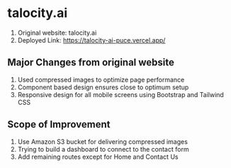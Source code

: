 # talocity.ai
1) Original website: talocity.ai
2) Deployed Link: https://talocity-ai-puce.vercel.app/

## Major Changes from original website
1) Used compressed images to optimize page performance
2) Component based design ensures close to optimum setup
3) Responsive design for all mobile screens using Bootstrap and Tailwind CSS

## Scope of Improvement
1) Use Amazon S3 bucket for delivering compressed images
2) Trying to build a dashboard to connect to the contact form
3) Add remaining routes except for Home and Contact Us
